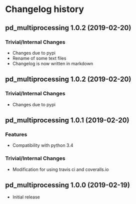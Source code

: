 # Changelog history

## pd_multiprocessing 1.0.2 (2019-02-20)
### Trivial/Internal Changes
- Changes due to pypi
- Rename of some text files
- Changelog is now written in markdown

## pd_multiprocessing 1.0.2 (2019-02-20)
### Trivial/Internal Changes
- Changes due to pypi


## pd_multiprocessing 1.0.1 (2019-02-20)
### Features
- Compatibility with python 3.4

### Trivial/Internal Changes
- Modification for using travis ci and coveralls.io


## pd_multiprocessing 1.0.0 (2019-02-19)
- Initial release